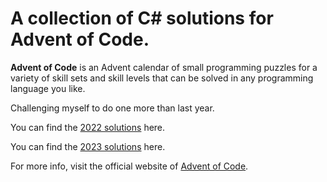 # A collection of C# solutions for Advent of Code.
**Advent of Code** is an Advent calendar of small programming puzzles for a variety of skill sets and skill levels that can be solved in any programming language you like.

Challenging myself to do one more than last year.

You can find the [2022 solutions](#AOC2022) here.

You can find the [2023 solutions](#AOC2023) here.


For more info, visit the official website of [Advent of Code](https://adventofcode.com/).

